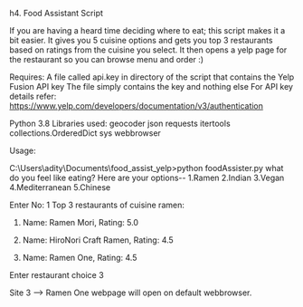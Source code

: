 h4. Food Assistant Script

If you are having a heard time deciding where to eat; this script makes it a bit easier.
It gives you 5 cuisine options and gets you top 3 restaurants based on ratings from  the cuisine you select.
It then opens a yelp page for the restaurant so you can browse menu and order :)

Requires:
A file called api.key in directory of the script that contains the Yelp Fusion API key
The file simply contains the key and nothing else
For API key details refer: https://www.yelp.com/developers/documentation/v3/authentication

Python 3.8 Libraries used:
geocoder
json
requests
itertools
collections.OrderedDict
sys
webbrowser

Usage:

C:\Users\adity\Documents\food_assist_yelp>python foodAssister.py
what do you feel like eating?
Here are your options--
1.Ramen
2.Indian
3.Vegan
4.Mediterranean
5.Chinese

Enter No: 1
Top 3 restaurants of cuisine ramen:
1. Name: Ramen Mori, Rating: 5.0

2. Name: HiroNori Craft Ramen, Rating: 4.5

3. Name: Ramen One, Rating: 4.5

Enter restaurant choice
3

Site 3 --> Ramen One webpage will open on default webbrowser.
